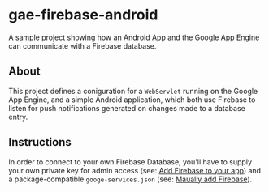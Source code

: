 # gae-firebase-android
A sample project showing how an Android App and the Google App Engine can communicate with a Firebase database.

## About
This project defines a coniguration for a `WebServlet` running on the Google App Engine, and a simple Android application, which both use Firebase to listen for push notifications generated on changes made to a database entry. 

## Instructions
In order to connect to your own Firebase Database, you'll have to supply your own private key for admin access (see: [Add Firebase to your app](https://firebase.google.com/docs/admin/setup)) and a package-compatible `googe-services.json` (see: [Maually add Firebase](https://firebase.google.com/docs/android/setup)). 
